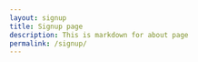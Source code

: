 ```yaml
---
layout: signup
title: Signup page
description: This is markdown for about page
permalink: /signup/
---
```

